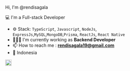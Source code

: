 <p>Hi, I'm @rendisagala</p>
<p>💻 I'm a Full-stack Developer</p>

- ⚙️ Stack: `TypeScript`, `Javascript`, `NodeJs`, `ExpressJs`,`MySQL`,`MongoDB`,`Prisma`, `ReactJs`, `React Native`
- 👨🏼‍💻 I'm currently working as **Backend Developer**
- 📫 How to reach me : **rendisagala19@gmail.com**
- 📌 Indonesia

<p align="center">

<p align="left">
<a href="https://linkedin.com/in/rendisagala" target="_blank"><img align="center" src="https://raw.githubusercontent.com/rahuldkjain/github-profile-readme-generator/master/src/images/icons/Social/linked-in-alt.svg" alt="rendisagala" height="20" width="20" /></a>
</p>

</p>
